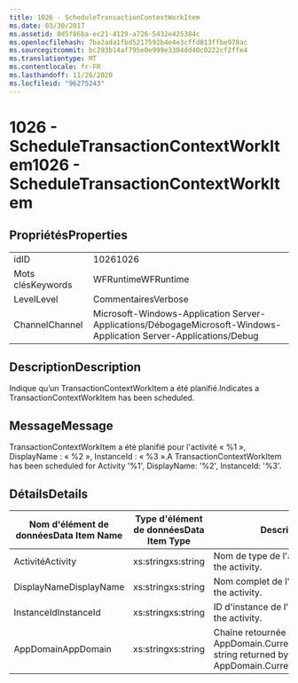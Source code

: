 ```yaml
---
title: 1026 - ScheduleTransactionContextWorkItem
ms.date: 03/30/2017
ms.assetid: 0d5f86ba-ec21-4129-a726-5432e425384c
ms.openlocfilehash: 7ba2ada1fbd5217592b4e4e3cffd813ffbe978ac
ms.sourcegitcommit: bc293b14af795e0e999e3304dd40c0222cf2ffe4
ms.translationtype: MT
ms.contentlocale: fr-FR
ms.lasthandoff: 11/26/2020
ms.locfileid: "96275243"
---
```

# <a name="1026---scheduletransactioncontextworkitem"></a><span data-ttu-id="96832-102">1026 - ScheduleTransactionContextWorkItem</span><span class="sxs-lookup"><span data-stu-id="96832-102">1026 - ScheduleTransactionContextWorkItem</span></span>

## <a name="properties"></a><span data-ttu-id="96832-103">Propriétés</span><span class="sxs-lookup"><span data-stu-id="96832-103">Properties</span></span>  
  
|||  
|-|-|  
|<span data-ttu-id="96832-104">id</span><span class="sxs-lookup"><span data-stu-id="96832-104">ID</span></span>|<span data-ttu-id="96832-105">1026</span><span class="sxs-lookup"><span data-stu-id="96832-105">1026</span></span>|  
|<span data-ttu-id="96832-106">Mots clés</span><span class="sxs-lookup"><span data-stu-id="96832-106">Keywords</span></span>|<span data-ttu-id="96832-107">WFRuntime</span><span class="sxs-lookup"><span data-stu-id="96832-107">WFRuntime</span></span>|  
|<span data-ttu-id="96832-108">Level</span><span class="sxs-lookup"><span data-stu-id="96832-108">Level</span></span>|<span data-ttu-id="96832-109">Commentaires</span><span class="sxs-lookup"><span data-stu-id="96832-109">Verbose</span></span>|  
|<span data-ttu-id="96832-110">Channel</span><span class="sxs-lookup"><span data-stu-id="96832-110">Channel</span></span>|<span data-ttu-id="96832-111">Microsoft-Windows-Application Server-Applications/Débogage</span><span class="sxs-lookup"><span data-stu-id="96832-111">Microsoft-Windows-Application Server-Applications/Debug</span></span>|  
  
## <a name="description"></a><span data-ttu-id="96832-112">Description</span><span class="sxs-lookup"><span data-stu-id="96832-112">Description</span></span>  

 <span data-ttu-id="96832-113">Indique qu’un TransactionContextWorkItem a été planifié.</span><span class="sxs-lookup"><span data-stu-id="96832-113">Indicates a TransactionContextWorkItem has been scheduled.</span></span>  
  
## <a name="message"></a><span data-ttu-id="96832-114">Message</span><span class="sxs-lookup"><span data-stu-id="96832-114">Message</span></span>  

 <span data-ttu-id="96832-115">TransactionContextWorkItem a été planifié pour l'activité « %1 », DisplayName : « %2 », InstanceId : « %3 ».</span><span class="sxs-lookup"><span data-stu-id="96832-115">A TransactionContextWorkItem has been scheduled for Activity '%1', DisplayName: '%2', InstanceId: '%3'.</span></span>  
  
## <a name="details"></a><span data-ttu-id="96832-116">Détails</span><span class="sxs-lookup"><span data-stu-id="96832-116">Details</span></span>  
  
|<span data-ttu-id="96832-117">Nom d'élément de données</span><span class="sxs-lookup"><span data-stu-id="96832-117">Data Item Name</span></span>|<span data-ttu-id="96832-118">Type d'élément de données</span><span class="sxs-lookup"><span data-stu-id="96832-118">Data Item Type</span></span>|<span data-ttu-id="96832-119">Description</span><span class="sxs-lookup"><span data-stu-id="96832-119">Description</span></span>|  
|--------------------|--------------------|-----------------|  
|<span data-ttu-id="96832-120">Activité</span><span class="sxs-lookup"><span data-stu-id="96832-120">Activity</span></span>|<span data-ttu-id="96832-121">xs:string</span><span class="sxs-lookup"><span data-stu-id="96832-121">xs:string</span></span>|<span data-ttu-id="96832-122">Nom de type de l'activité.</span><span class="sxs-lookup"><span data-stu-id="96832-122">The type name of the activity.</span></span>|  
|<span data-ttu-id="96832-123">DisplayName</span><span class="sxs-lookup"><span data-stu-id="96832-123">DisplayName</span></span>|<span data-ttu-id="96832-124">xs:string</span><span class="sxs-lookup"><span data-stu-id="96832-124">xs:string</span></span>|<span data-ttu-id="96832-125">Nom complet de l'activité.</span><span class="sxs-lookup"><span data-stu-id="96832-125">The display name of the activity.</span></span>|  
|<span data-ttu-id="96832-126">InstanceId</span><span class="sxs-lookup"><span data-stu-id="96832-126">InstanceId</span></span>|<span data-ttu-id="96832-127">xs:string</span><span class="sxs-lookup"><span data-stu-id="96832-127">xs:string</span></span>|<span data-ttu-id="96832-128">ID d'instance de l'activité.</span><span class="sxs-lookup"><span data-stu-id="96832-128">The instance id of the activity.</span></span>|  
|<span data-ttu-id="96832-129">AppDomain</span><span class="sxs-lookup"><span data-stu-id="96832-129">AppDomain</span></span>|<span data-ttu-id="96832-130">xs:string</span><span class="sxs-lookup"><span data-stu-id="96832-130">xs:string</span></span>|<span data-ttu-id="96832-131">Chaîne retournée par AppDomain.CurrentDomain.FriendlyName.</span><span class="sxs-lookup"><span data-stu-id="96832-131">The string returned by AppDomain.CurrentDomain.FriendlyName.</span></span>|
